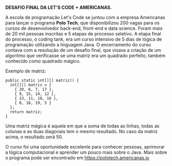 <b>DESAFIO FINAL DA LET'S CODE + AMERICANAS.</b>

A escola de programação Let's Code se juntou com a empresa Americanas para lançar o programa <b>Polo Tech</b>, que disponibilizou 200 vagas para os cursos de desenvolvedor back-end, front-end e data science. Foram mais de 20 mil pessoas inscritas e 5 etapas de processo seletivo. A etapa final do processo, o coding tank, era um curso intensivo de 5 dias de lógica de programação utilizando a linguagem Java. O encerramento do curso contava com a resolução de um desafio final, que visava a criação de um algoritmo que verificasse se uma matriz era um quadrado perfeito, também conhecido como quadrado mágico.


Exemplo de matriz:
```
public static int[][] matriz() {
  int[][] matriz = {
    { 20, 6, 7, 17 },
    { 9, 15, 14, 12 },
    { 13, 11, 10, 16 },
    { 8, 18, 19, 5 }
  };
  return matriz;
}
```
Uma matriz mágica é aquela em que a soma de todas as linhas, todas as colunas e as duas diagonais tem o mesmo resultado. No caso da matriz acima, o resultado será 50.


O curso foi uma oportunidade excelente para conhecer pessoas, aprimorar a lógica computacional e aprender um pouco mais sobre o Java. Mais sobre o programa pode ser encontrado em https://polotech.americanas.io
